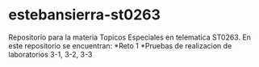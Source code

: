 # estebansierra-st0263

Repositorio para la materia Topicos Especiales en telematica ST0263. En este repositorio se encuentran:
*Reto 1
*Pruebas de realizacion de laboratorios 3-1, 3-2, 3-3
